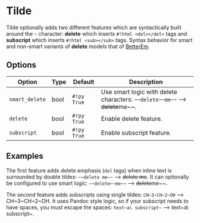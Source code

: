 # Tilde

Tilde optionally adds two different features which are syntactically built around the `~` character: **delete** which inserts `#!html <del></del>` tags and **subscript** which inserts `#!html <sub></sub>` tags.  Syntax behavior for smart and non-smart variants of **delete** models that of [BetterEm](betterem.md#differences).

## Options

Option         | Type | Default     | Description
-------------- | ---- | ----------- | -----------
`smart_delete` | bool | `#!py True` | Use smart logic with delete characters: `~~delete~~me~~` --> ~~delete~~me~~.
`delete`       | bool | `#!py True` | Enable delete feature.
`subscript`    | bool | `#!py True` | Enable subscript feature.

## Examples

The first feature adds delete emphasis (`del` tags) when inline text is surrounded by double tildes: `~~delete me~~` --> ~~delete me~~.  It can optionally be configured to use smart logic: `~~delete~~me~~` --> ~~delete~~me~~.

The second feature adds subscripts using single tildes: `CH~3~CH~2~OH` --> CH~3~CH~2~OH.  It uses Pandoc style logic, so if your subscript needs to have spaces, you must escape the spaces: `text~a\ subscript~` --> text~a\ subscript~.
